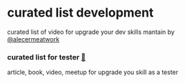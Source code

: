 # curated list development
curated list of video for upgrade your dev skills mantain by [@alecermeatwork](https://github.com/alecermeatwork)

### curated list for tester [:link:](https://github.com/alecermeatwork/curated_list_development/blob/main/testing.md)
article, book, video, meetup for upgrade you skill as a tester
